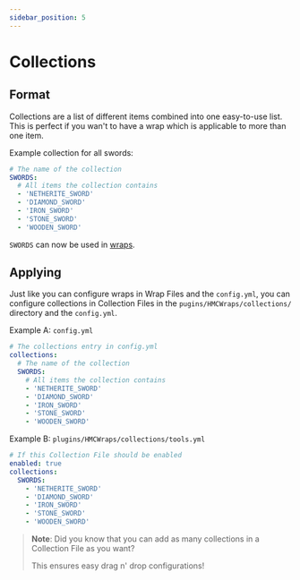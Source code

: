 ```yaml
---
sidebar_position: 5
---
```


# Collections
## Format
Collections are a list of different items combined into one easy-to-use list. This is perfect if you wan't to have a wrap which is applicable 
to more than one item.

Example collection for all swords:
```yaml
# The name of the collection
SWORDS:
  # All items the collection contains
  - 'NETHERITE_SWORD'
  - 'DIAMOND_SWORD'
  - 'IRON_SWORD'
  - 'STONE_SWORD'
  - 'WOODEN_SWORD'
```

`SWORDS` can now be used in [wraps](https://docs.hibiscusmc.com/docs/hmcwraps/config/wraps).

## Applying
Just like you can configure wraps in Wrap Files and the `config.yml`, you can configure collections in Collection Files 
in the `pugins/HMCWraps/collections/` directory and the `config.yml`.

Example A: `config.yml`
```yaml
# The collections entry in config.yml
collections:
  # The name of the collection
  SWORDS:
    # All items the collection contains
    - 'NETHERITE_SWORD'
    - 'DIAMOND_SWORD'
    - 'IRON_SWORD'
    - 'STONE_SWORD'
    - 'WOODEN_SWORD'
```

Example B: `plugins/HMCWraps/collections/tools.yml`
```yaml
# If this Collection File should be enabled
enabled: true
collections:
  SWORDS:
    - 'NETHERITE_SWORD'
    - 'DIAMOND_SWORD'
    - 'IRON_SWORD'
    - 'STONE_SWORD'
    - 'WOODEN_SWORD'
```

> **Note**: Did you know that you can add as many collections in a Collection File as you want?
>
> This ensures easy drag n' drop configurations!
